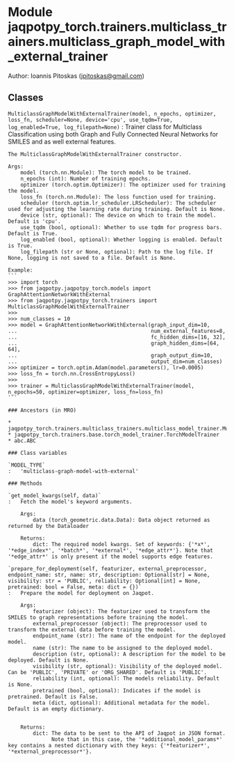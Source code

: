 Module jaqpotpy_torch.trainers.multiclass_trainers.multiclass_graph_model_with_external_trainer
===============================================================================================
Author: Ioannis Pitoskas (jpitoskas@gmail.com)

Classes
-------

`MulticlassGraphModelWithExternalTrainer(model, n_epochs, optimizer, loss_fn, scheduler=None, device='cpu', use_tqdm=True, log_enabled=True, log_filepath=None)`
:   Trainer class for Multiclass Classification using both Graph and Fully Connected Neural Networks for SMILES and as well external features.
    
    The MulticlassGraphModelWithExternalTrainer constructor.
    
    Args:
        model (torch.nn.Module): The torch model to be trained.
        n_epochs (int): Number of training epochs.
        optimizer (torch.optim.Optimizer): The optimizer used for training the model.
        loss_fn (torch.nn.Module): The loss function used for training.
        scheduler (torch.optim.lr_scheduler.LRScheduler): The scheduler used for adjusting the learning rate during training. Default is None.
        device (str, optional): The device on which to train the model. Default is 'cpu'.
        use_tqdm (bool, optional): Whether to use tqdm for progress bars. Default is True.
        log_enabled (bool, optional): Whether logging is enabled. Default is True.
        log_filepath (str or None, optional): Path to the log file. If None, logging is not saved to a file. Default is None.
    
    Example:
    ```
    >>> import torch
    >>> from jaqpotpy.jaqpotpy_torch.models import GraphAttentionNetworkWithExternal
    >>> from jaqpotpy.jaqpotpy_torch.trainers import MulticlassGraphModelWithExternalTrainer
    >>> 
    >>> num_classes = 10
    >>> model = GraphAttentionNetworkWithExternal(graph_input_dim=10, 
    ...                                           num_external_features=8, 
    ...                                           fc_hidden_dims=[16, 32], 
    ...                                           graph_hidden_dims=[64, 64],
    ...                                           graph_output_dim=10,
    ...                                           output_dim=num_classes)
    >>> optimizer = torch.optim.Adam(model.parameters(), lr=0.0005)
    >>> loss_fn = torch.nn.CrossEntropyLoss()
    >>>
    >>> trainer = MulticlassGraphModelWithExternalTrainer(model, n_epochs=50, optimizer=optimizer, loss_fn=loss_fn)
    ```

    ### Ancestors (in MRO)

    * jaqpotpy_torch.trainers.multiclass_trainers.multiclass_model_trainer.MulticlassModelTrainer
    * jaqpotpy_torch.trainers.base.torch_model_trainer.TorchModelTrainer
    * abc.ABC

    ### Class variables

    `MODEL_TYPE`
    :   'multiclass-graph-model-with-external'

    ### Methods

    `get_model_kwargs(self, data)`
    :   Fetch the model's keyword arguments.
        
        Args:
            data (torch_geometric.data.Data): Data object returned as returned by the Dataloader
        
        Returns:
            dict: The required model kwargs. Set of keywords: {'*x*', '*edge_index*', '*batch*', '*external*', '*edge_attr*'}. Note that '*edge_attr*' is only present if the model supports edge features.

    `prepare_for_deployment(self, featurizer, external_preprocessor, endpoint_name: str, name: str, description: Optional[str] = None, visibility: str = 'PUBLIC', reliability: Optional[int] = None, pretrained: bool = False, meta: dict = {})`
    :   Prepare the model for deployment on Jaqpot.
        
        Args:
            featurizer (object): The featurizer used to transform the SMILES to graph representations before training the model.
            external_preprocessor (object): The preprocessor used to transform the external data before training the model.
            endpoint_name (str): The name of the endpoint for the deployed model.
            name (str): The name to be assigned to the deployed model.
            description (str, optional): A description for the model to be deployed. Default is None.
            visibility (str, optional): Visibility of the deployed model. Can be 'PUBLIC', 'PRIVATE' or 'ORG_SHARED'. Default is 'PUBLIC'.
            reliability (int, optional): The models reliability. Default is None.
            pretrained (bool, optional): Indicates if the model is pretrained. Default is False.
            meta (dict, optional): Additional metadata for the model. Default is an empty dictionary.
        
        
        Returns:
            dict: The data to be sent to the API of Jaqpot in JSON format.
                  Note that in this case, the '*additional_model_params*' key contains a nested dictionary with they keys: {'*featurizer*', '*external_preprocessor*'}.
